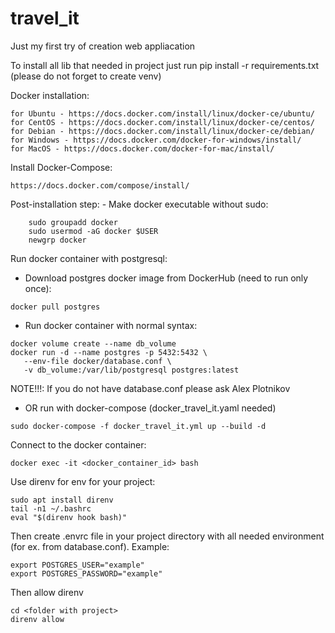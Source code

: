 # travel_it
Just my first try of creation web appliacation


To install all lib that needed in project just run pip install -r requirements.txt
(please do not forget to create venv)

Docker installation:

    for Ubuntu - https://docs.docker.com/install/linux/docker-ce/ubuntu/
    for CentOS - https://docs.docker.com/install/linux/docker-ce/centos/
    for Debian - https://docs.docker.com/install/linux/docker-ce/debian/
    for Windows - https://docs.docker.com/docker-for-windows/install/
    for MacOS - https://docs.docker.com/docker-for-mac/install/
    
Install Docker-Compose:

    https://docs.docker.com/compose/install/
    
Post-installation step:
    - Make docker executable without sudo:
    
        sudo groupadd docker
        sudo usermod -aG docker $USER
        newgrp docker 
    
Run docker container with postgresql:
   - Download postgres docker image from DockerHub (need to run only once):
     
    docker pull postgres
        
   - Run docker container with normal syntax:
    
    docker volume create --name db_volume
    docker run -d --name postgres -p 5432:5432 \
       --env-file docker/database.conf \
       -v db_volume:/var/lib/postgresql postgres:latest
       
   NOTE!!!: If you do not have database.conf please ask Alex Plotnikov
             
   - OR run with docker-compose (docker_travel_it.yaml needed)
   
    sudo docker-compose -f docker_travel_it.yml up --build -d
        
Connect to the docker container:

    docker exec -it <docker_container_id> bash
    
Use direnv for env for your project:
    
    sudo apt install direnv
    tail -n1 ~/.bashrc
    eval "$(direnv hook bash)"
    
Then create .envrc file in your project directory with all needed environment (for ex. from database.conf). Example:

    export POSTGRES_USER="example"
    export POSTGRES_PASSWORD="example"
  
Then allow direnv
 
    cd <folder with project>
    direnv allow
    
